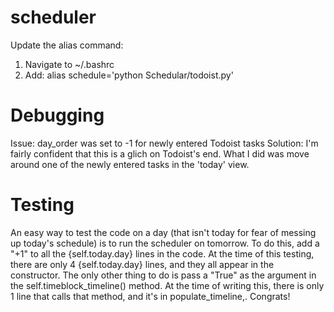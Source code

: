 # scheduler

Update the alias command:

1.  Navigate to ~/.bashrc
2.  Add: alias schedule='python Schedular/todoist.py'

# Debugging

Issue: day_order was set to -1 for newly entered Todoist tasks Solution: I'm
fairly confident that this is a glich on Todoist's end. What I did was move
around one of the newly entered tasks in the 'today' view.

# Testing

An easy way to test the code on a day (that isn't today for fear of messing up
today's schedule) is to run the scheduler on tomorrow. To do this, add a "+1" to
all the {self.today.day} lines in the code. At the time of this testing, there
are only 4 {self.today.day} lines, and they all appear in the constructor. The
only other thing to do is pass a "True" as the argument in the
self.timeblock_timeline() method. At the time of writing this, there is only 1
line that calls that method, and it's in populate_timeline,. Congrats!
